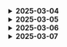 <details>
    <summary><b>2025-03-04</b></summary>

# 1. Docker란?

- 컨테이너를 사용하여 각각의 프로그램을 분리된 환경에서 실행 및 관리할 수 있는 툴이다.

# 2. Container란?

- Doker에서 컨테이너라는 개념은 아주 중요한 개념이다.
- 하나의 컴퓨터 환경 내에서 독립적인 컴퓨터 환경을 구성해서, 각 환경에 프로그램을 별도로 설치할 수 있게 만든 개념이다.
- 하나의 컴퓨터 환경 내에서 여러개의 미니 컴퓨터 환경을 구성할 수 있는 형태이다.
- 여기서 말하는 미니 컴퓨터를 Docker에서는 _컨테이너_ 라고 한다.
  ![alt text](images/image.png)

# 3. 이미지(Image)란?

- Docker에서 닌텐도 칩과 같은 역할을 하는 개념이 이미지 이다.
- 이미지란 프로그램을 실행하는데 필요한 설치 과정, 설정, 버전 정보 등을 포함하고 있다.
- 즉 프로그램을 실행하는데 필요한 모든 것을 포함하고 있다.

# 4. 최신 버전 이미지 다운로드

- 예시 nignx

```
#최신 버전 다운로드
docker pull nginx

# 특정 버전 다운로드
docker pull nginx:stable-perl
```

- 이미지 다운로드는 Dockerhub라는 곳에서 이미지를 다운로드 받는다.

# 5. 이미지 조회

```
docker image ls
```

# 6. 이미지 삭제

```
#특정 이미지 삭제
docker image rm

#중지된 컨테이너에서 사용하고 있는 이미지 강제 삭제하기
docker image rm -f 이미지 ID 또는 이미지명

# 컨테이너에서 사용하고 있지 않은 이미지만 전체 삭제
docker image rm $(docker images -q)

#컨테이너에서 사용하고 있는 이미지를 포함해서 전체 이미지 삭제
docker image rm -f $(docker images -q)
```

- docker images -q : 시스템에 있는 모든 이미지의 ID를 반환한다.
- -q는 quite를 의미하며, 상세 정보 대신에 각 이미지의 고유한 ID만 표시하도록 지시한다.

# 7. 컨테이너 생성 + 실행

```
#포그라운드에서 실행
docker run nginx

#백그라운드에서 실행
docker run -d nginx

#컨테이너에 이름 붙여서 생성 및 실행하기
docker run -d --name [컨테이너 이름] 이미지명[:태그명]
docker run -d --name my-web-server nginx
```

- 포그라운드에서는 내가 실행시킨 프로그램의 내용이 화면에서 실행되고 있어 다른 프로그램 조작을 할수가 없다.
- 백그라운드에서는 내가 실행시킨 프로그램이 컴퓨터 내부에서 실행되고 있어서 어떻게 실행되고 있는지 화면에서 확인할 수 없다.

# 8. 호스트의 포트와 컨테이너의 포트를 연결하기

```
docker run -d -p [호스트 포트]:[컨테이너 포트] 이미지명
doxker run -d -p 4000:80 nginx
```

![alt text](images/image-1.png)

- docker run -p 4000:80 라고 입력하게 되면, 도커를 실행하는 호스트의 4000번 포트를 컨테이너의 80번 포트로 연결하도록 설정한다.

# 9. 컨테이너 조회/중지/삭제

## 9-1. 컨테이너 조회

```
# 실행 중인 컨테이너들만 조회
docker ps

# 모든 컨테이너 조회
docker ps -a
```

## 9-2. 컨테이너 중지

```
docker stop 컨테이너명[또는 컨테이너 ID]
```

## 9-3. 컨테이너 삭제

```
#중지되어 있는 특정 컨테이너 삭제
docker rm 컨테이너명[또는 컨테이너 ID]

#실행되고 있는 특정 컨테이너 삭제
docker rm -f 컨테이너명[또는 컨테이너 ID]

#중지되어 있는 모든 컨테이너 삭제
docker rm $(docker ps -qa)

# 실행되고 있는 모든 컨테이너 삭제
docker rm -f $(docker ps -qa)
```

# 10. 컨테이너 로그 조회

```
#특정 컨테이너의 모든 로그 조회
docker run -d nginx #백그라운드 실행
docker ps -a #컨테이너 전체 조회
docker logs [nginx컨테이너 ID]

#최근 로그 ??줄만 조회
docker logs --tail [로그 끝부터 표시할 줄 수] [컨테이너  ID 또는 컨테이너 명]
docker logs --tail 10 nginx

# 기존 로그는 조회 x + 생성되는 로그를 실시간으로 보고 싶은 경우
docker logs --tail 0 -f

# 기존 로그 조회 + 생성되는 로그 실시간 조회
docker logs -f [컨테이너 ID 또는 컨테이너 명]

```

# 11. 실행 중인 컨테이너 내부에 접속하기

```
docker exec -it [컨테이너 ID 또는 컨테이너 명] bash
```

</details>

<details>
    <summary><b>2025-03-05</b></summary>

# 1. 도커 볼륨

- 도커의 볼륨(Volume)이란 도커 컨테이너에서 데이터를 영속적으로 저장하기 위한 방법이다. 볼륨(Volume)은 컨테이너 자체의 저장 공간을 사용하지 않고,호스트 자체의 저장 공간을 공유해서 사용하는 형태이다.

```
docker run -v [호스트 디렉토리 절대 경로]:[컨테이너의 디렉토리 절대 경로] [이미지명]:[태그명]
```

## MySQl 볼륨 이용해서 컨테이너 띄우기

```
#원하는 경로에 MySQL 데이터를 저장하고 싶은 폴더 만들기
mkdir docker-mysql

docker run -e MYSQL_ROOT_PASSWORD=password123 -p 3306:3306 -v [호스트 절대 경로]/mysql_data:/var/lib/mysql -d mysql
```

- 이때 주의할 점은 mysql_data 디렉토리를 미리 만들어 놓으면 안된다. 그래야 처음 이미지를 실행시킬 때 mysql 내부에 있는 /var/lib/mysql 파일들을 호스트 컴퓨터로 공유 받을 수 있다.
- 만약 mysql_data 디렉토리를 미리 만들어놓을 경우 기존 컨테이너의 파일들 전부 삭제한 뒤에 덮어씌워버린다.

## MySQL 컨테이너에 접속해서 데이터베이스 만들기

```
docker exec -it [sql컨테이너 ID] bash

mysql -u root -p

show databases;
create database mydb;
show databases;
```

# 2. Dockerfile 활용해 이미지 만들기

```
FROM openjdk:21-jdk

ENTRYPOINT ["/bin/bash", "-c", "sleep 500"]
#일단 ENTRYPOINT는 임시 디버깅용
#500초 동안 시스템을 일시정지 시키는 명령어

docker build -t my-jdk21-server .

docker run -d my-jdk21-server

docker ps #실행 중인 컨테이너 조회
docker exec -it [컨.I] bash #컨테이너 접속
java -version # jdk 설치되어 있는지 확인

```

# 3. COPY 파일 이동

```
COPY [호스트 컴퓨터에 있는 복사할 파일 경로] [컨테이너에서 파일이 위치할 경로]
```

# 4. ENTRYPOINT

- 컨테이너가 시작할 때 실행되는 명령어

```
FROM ubuntu

ENTRYPOINT ["/bin/bash", "-c", "echo hello"]
```

# 5. 스프링 도커파일 작성하기

## 5-1. 도커파일 작성하기

```
FROM openjdk:21-jdk
COPY build/libs/*SNAPSHOT.jar app.jar
ENTRYPOINT ["java","-jar","/app.jar"]
```

## 5-2. 스프링 부트 프로젝트 빌드하기

```
./gradlew clean build
```

## 5-3. dockerfile을 바탕으로 이미지 빌드하기

```
docker build -t hello-server .
```

## 5-4. 이미지 생성됐는 지 확인하기

```
docker image ls
```

## 5-5. 생성한 이미지를 컨테이너로 실행

```
docker run -d -p 8080:8080 hello-server
```

## 5-6. 확인

```
docker ps
```

![alt text](images/image-2.png)

# 6. RUN

- RUN은 이미지 생성 과정에서 명령어를 실행시켜야 할 때 사용한다.

```
RUN npm install
```

## RUN VS ENTRYPOINT

- RUN 명령어는 이미지 생성 과정에서 필요한 명령어를 실행시킬 때 사용한다.
- ENTRYPOINT 명령어는 생성된 이미지 기반으로 컨테이너를 생성한 직후에 명령어를 실행시킬 때 사용한다.

## WORKDIR

- 안쓰면 기존 파일들과 섞이게 된다.

```
WORKDIR /usr/src/app
```

</details>

<details>
    <summary><b>2025-03-06</b></summary>

# 1. DockerCompose

- 여러개의 Docker 컨테이너들을 하나의 서비스로 정의하고 구성해 하나의 묶음으로 관리할 수 있게 도와주는 툴이다.

- 여러개의 컨테이너로 이루어진 복잡한 애플리케이션을 한 번에 관리할 수 있게 해준다.
- 복잡한 명령어로 실행시키던 걸 간소화 시킬 수 있다.

## 1-1. mysql compose로 하는법

### compose.yml 파일 생성

```
services:
    my-db:
        image: mysql
        environment:
            MYSQL_ROOT_PASSWORD: pwd1234
        volumes:
            - ./mysql_data:/var/lib/mysql
        ports:
            -3306:3306
```

### 실행

```
docker compose up -d
docker compose ps
docker compose down
```

## 1-2. spring boot compose실행

### Dockerfile 작성

```
FROM openjdk:21-jdk
COPY build/libs/*SNAPSHOT.jar /app.jar
ENTRYPOINT ["java","-jar","/app.jar"]
```

### spring boot 빌드

```
./gradlew clean build
```

### compose.yml 작성하기

```
services:
    my-server:
        build: .
        ports:
            - 8080:8080
```

- build: . 은 compose.yml 이 존재하는 디렉토리에 있는 Dockerfile로 이미지를 생성해 컨테이너를 띄우겠다는 의미이다.

### 실행하기

```
docker compose up  -d --build
docker compose ps
docker compose down
```

# 2. spring, MYsql, redis 컨테이너 동시에 띄우기

## redis를 사용하기 전에 build.gradle에 redis 의존성 추가하기

```
implementation 'org.springframework.boot:spring-boot-starter-data-redis'
```

## application.yml

```
spring:
    datasource:
        url: jdbc:mysql://my-db:3306/mydb
        username: root
        password: pwd1234
        driver-class-name: com.mysql.cj.jdbc.Driver
    data:
        redis:
            host: my-cache-server
            port: 6379
```

## redis config작성하기

```
@Configuration
public class RedisConfig {

  @Bean
  public RedisTemplate<String, Object> redisTemplate(RedisConnectionFactory connectionFactory) {
    RedisTemplate<String, Object> template = new RedisTemplate<>();
    template.setConnectionFactory(connectionFactory);
    template.setKeySerializer(new StringRedisSerializer());
    template.setValueSerializer(new GenericJackson2JsonRedisSerializer());
    return template;
  }
}
```

## compose.yml 작성하기

```
services:
    my-server:
    builld: .
    ports:
        - 8080:8080
    depends_on:
        my-db:
            condition: service_healty
        my-cache-server:
            condition: service_healthy
    my-db:
        image: mysql
        envorinment:
            MYSQL_ROOT_PASSWORD: pwd1234
            MYSQL_DATABASE: mydb
        volumes:
            - ./mysql_data:/var/lib/mysql
        ports:
            -3306:3306
        healthcheck:
            test: [ "CMD", "mysqladmin","ping"]
            interval: 5s
            retries: 10
    my-cache-server:
        image: redis
        ports:
            - 6379:6379
        healthcheck:
            test: ["CMD","redis-cli","ping"]
            intervals: 5s
            retries: 10
```

## 실행하기

```
./gradlew clean build
docker compose up --build -d
```

![alt text](images/image-3.png)

</details>

<details>
    <summary><b>2025-03-07</b></summary>

# 쿠버네티스 공부

# 1. 쿠버네티스의 볼륨

- 볼륨(Volume)이란 데이터를 영속적으로 저장하기 위한 방법이다.
- 쿠버네티스에서 볼륨은 크게 2가지로 나뉜다.

## 로컬 볼륨

- 파드 내부의 공간 일부를 볼륨으로 활용하는 방식이다.
- 이 방식은 파드가 삭제되는 즉시 데이터도 함께 삭제된다.
- 그래서 실제로 사용되는 일이 잘 없다.
  ![alt text](images/image-4.png)

## 퍼시스턴트 볼륨(Persistent Volume, PV)

- 파드 외부의 공간 일부를 볼륨(Volume)으로 활용하는 방식이다.
- 이 방식은 피드가 삭제되는 것과 상관없이 데이터를 영구적으로 사용할 수 있다는 장점이 있다.
- 현업에서는 주로 이 방식을 많이 활용한다.
  ![alt text](images/image-5.png)

- 하지만 실제로 파드가 퍼시스턴트 볼륨에 직접 연결할 수 없다.
- **퍼시스턴트 볼륨 클레임** 이라는 중개자가 있어야 한다.
  그래서 쿠버네티스 구조에서는 아래와 같은 구조로 퍼시스턴트 볼륨을 연결한다.
  ![alt text](images/image-6.png)

# 볼륨 이용해서 mysql이랑 spring 띄우기

## 준비물: 이제 막 생성한 spring 프로젝트 2개

### mysql전용 spring

**mysql-deployment.yaml** 메이페스 파일 생성하기

```
apiVersion: apps/v1
kind: Deployment

# Deployment 기본 정보
metadata:
  name: mysql-deployment # Deployment 이름

# Deployment 세부 정보
spec:
  replicas: 1 # 생성할 파드의 복제본 개수
  selector:
    matchLabels:
      app: mysql-db # 아래에서 정의한 Pod 중 'app: backend-app'이라는 값을 가진 파드를 선택

  # 배포할 Pod 정의
  template:
    metadata:
      labels: # 레이블 (= 카테고리)
        app: mysql-db
    spec:
      containers:
        - name: mysql-container # 컨테이너 이름
          image: mysql # 컨테이너를 생성할 때 사용할 이미지
          ports:
            - containerPort: 3306  # 컨테이너에서 사용하는 포트를 명시적으로 표현
          env:
            - name: MYSQL_ROOT_PASSWORD
              valueFrom:
                secretKeyRef:
                  name: mysql-secret
                  key: mysql-root-password
            - name: MYSQL_DATABASE
              valueFrom:
                configMapKeyRef:
                  name: mysql-config
                  key: mysql-database
          # 컨테이너 내에서 어떤 경로를 볼륨으로 사용할 지 지정
          volumeMounts:
	          - name: mysql-persistent-storage # 밑에서 설정할 volumes.name과 값이 같아야 함
	            mountPath: /var/lib/mysql # mysql 컨테이너 내부에 있는 경로
      # 파드가 사용할 볼륨을 지정
      volumes:
	      - name: mysql-persistent-storage # 위에서 설정할 volumeMounts.name과 일치해야 함
	        persistentVolumeClaim:
	          claimName: mysql-pvc # 연결시킬 PVC의 name과 동일해야 함
```

**mysql-secret.yaml**

```
apiVersion: v1
kind: Secret

# Secret 기본 정보
metadata:
  name: mysql-secret # Secret 이름

# Key, Value 형식으로 값 저장
stringData:
  mysql-root-password: password123
```

**mysql-config.yaml**

```
apiVersion: v1
kind: ConfigMap

# ConfigMap 기본 정보
metadata:
  name: mysql-config # ConfigMap 이름

# Key, Value 형식으로 설정값 저장
data:
  mysql-database: kub-practice
```

**mysql-service.yaml**

```
apiVersion: v1
kind: Service

# Service 기본 정보
metadata:
  name: mysql-service # Service 이름

# Service 세부 정보
spec:
  type: NodePort # Service의 종류
  selector:
    app: mysql-db # 실행되고 있는 파드 중 'app: mysql-db'이라는 값을 가진 파드와 서비스를 연결
  ports:
    - protocol: TCP # 서비스에 접속하기 위한 프로토콜
      port: 3306 # 쿠버네티스 내부에서 Service에 접속하기 위한 포트 번호
      targetPort: 3306 # 매핑하기 위한 파드의 포트 번호
      nodePort: 30002 # 외부에서 사용자들이 접근하게 될 포트 번호
```

**mysql-pv.yaml**

```
apiVersion: v1
kind: PersistentVolume

# PersistentVolume 기본 정보
metadata:
  name: mysql-pv # PersistentVolume 이름

# PersistentVolume 세부 정보
spec:
  storageClassName: my-storage # PV와 PVC의 storageClassName이 같다면 볼륨이 연결된다.
  capacity:
    storage: 1Gi # 볼륨이 사용할 용량을 설정
  accessModes:
    - ReadWriteOnce # 아래 hostPath 타입 활용 시 이 옵션만 사용 가능
  hostPath: # hostPath 타입을 활용 (hostPath : 쿠버네티스 내부 공간을 활용)
    path: "/mnt/data" # 쿠버네티스 내부의 공간에서 /mnt/data의 경로를 볼륨으로 사용
```

**mysql-pvc.yaml**

```
apiVersion: v1
kind: PersistentVolumeClaim

# PersistentVolumeClaim 기본 정보
metadata:
  name: mysql-pvc # PersistentVolumeClaim 이름

# PersistentVolumeClaim 세부 정보
spec:
  storageClassName: my-storage # PV와 PVC의 storageClassName이 같다면 볼륨이 연결된다.
  accessModes:
    - ReadWriteOnce # 볼륨에 접근할 때의 권한
  resources: # PVC가 PV에 요청하는 리소스의 양을 정의
    requests: # 필요한 최소 리소스
      storage: 1Gi # PVC가 PV에 요청하는 스토리지 양 (PV가 최소 1Gi 이상은 되어야 한다.)
```

**메니페스트 기반으로 오브젝트 생성하기**

```
$ kubectl apply -f mysql-secret.yaml
$ kubectl apply -f mysql-config.yaml
$ kubectl apply -f mysql-deployment.yaml
$ kubectl apply -f mysql-service.yaml
```

---

## 다른 스프링 프로젝트 파일에서 실행

**테스트용 Controller 작성**

```
@RestController
public class AppController {
  @GetMapping("/")
  public String home() {
    return "Hello, World!";
  }
}
```

**application.yml**

```
spring:
  datasource:
    url: jdbc:mysql://${DB_HOST}:${DB_PORT}/${DB_NAME}
    username: ${DB_USERNAME}
    password: ${DB_PASSWORD}
    driver-class-name: com.mysql.cj.jdbc.Driver
```

**Dockerfile파일 생성**

```
FROM openjdk:21-jdk

COPY build/libs/*SNAPSHOT.jar /app.jar

ENTRYPOINT ["java", "-jar", "/app.jar"]
```

**프로젝트, 이미지 빌드하기**

```
./gradlew clean build
docker build -t spring-server .
```

**spring-deployment.yaml**

```
apiVersion: apps/v1
kind: Deployment

# Deployment 기본 정보
metadata:
  name: spring-deployment # Deployment 이름

# Deployment 세부 정보
spec:
  replicas: 3 # 생성할 파드의 복제본 개수
  selector:
    matchLabels:
      app: backend-app # 아래에서 정의한 Pod 중 'app: backend-app'이라는 값을 가진 파드를 선택

  # 배포할 Pod 정의
  template:
    metadata:
      labels: # 레이블 (= 카테고리)
        app: backend-app
    spec:
      containers:
        - name: spring-container # 컨테이너 이름
          image: spring-server # 컨테이너를 생성할 때 사용할 이미지
          imagePullPolicy: IfNotPresent # 로컬에서 이미지를 먼저 가져온다. 없으면 레지스트리에서 가져온다.
          ports:
            - containerPort: 8080  # 컨테이너에서 사용하는 포트를 명시적으로 표현
          env:
            - name: DB_HOST
              value: mysql-service # Service의 name만 입력하면 다른 서비스와 통신할 수 있다.
            - name: DB_PORT
              value: "3306" # 숫자값을 문자로 인식하게 만들기 위해 쌍따옴표 붙여야 한다.
            - name: DB_NAME
              value: kub-practice
            - name: DB_USERNAME
              value: root
            - name: DB_PASSWORD
              value: password123
```

**spring-service.yaml**

```
apiVersion: v1
kind: Service

# Service 기본 정보
metadata:
  name: spring-service

# Service 세부 정보
spec:
  type: NodePort # Service의 종류
  selector:
    app: backend-app # 실행되고 있는 파드 중 'app: backend-app'이라는 값을 가진 파드와 서비스를 연결
  ports:
    - protocol: TCP # 서비스에 접속하기 위한 프로토콜
      port: 8080 # 쿠버네티스 내부에서 Service에 접속하기 위한 포트 번호
      targetPort: 8080 # 매핑하기 위한 파드의 포트 번호
      nodePort: 30000 # 외부에서 사용자들이 접근하게 될 포트 번호
```

**매니페스트 파일 실행하기**

```
$ kubectl apply -f spring-deployment.yaml
$ kubectl apply -f spring-service.yaml
```

**결과**
![alt text](images/image-7.png)

**아키텍쳐**
![alt text](images/image-8.png)

</details>

